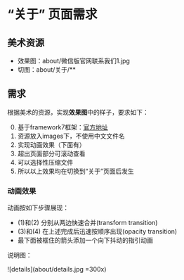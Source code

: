 # “关于” 页面需求

## 美术资源

* 效果图：about/微信版官网联系我们1.jpg
* 切图：about/关于/**

## 需求

根据美术的资源，实现**效果图**中的样子，要求如下：

0. 基于framework7框架：[官方地址](http://framework7.taobao.org/)
1. 资源放入images下，不使用中文文件名
2. 实现动画效果（下面有）
3. 超出页面部分可滚动查看
4. 可以选择性压缩文件
5. 所以以上效果均在切换到“关于”页面后发生


### 动画效果

动画按如下步骤展现：  

* (1)和(2) 分别从两边快速合并(transform transition)
* (3)和(4) 在上述完成后迅速按顺序出现(opacity transition)
* 最下面被框住的箭头添加一个向下抖动的指引动画

说明图：  

![details](about/details.jpg =300x)

